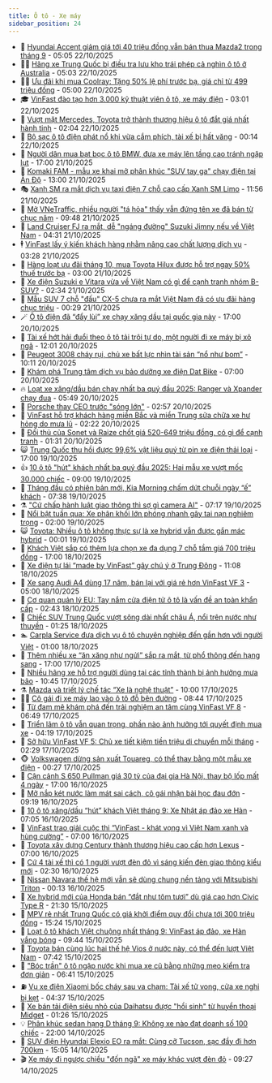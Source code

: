 ```yaml
---
title: Ô tô - Xe máy
sidebar_position: 24
---
```


<!-- dantri-o-to-xe-may:START -->
- 🤡 [Hyundai Accent giảm giá tới 40 triệu đồng vẫn bán thua Mazda2 trong tháng 9](https://dantri.com.vn/o-to-xe-may/hyundai-accent-giam-gia-toi-40-trieu-dong-van-ban-thua-mazda2-trong-thang-9-20251021111316599.htm) - 05:05 22/10/2025
- 🧑‍💻 [Hãng xe Trung Quốc bị điều tra lưu kho trái phép cả nghìn ô tô ở Australia](https://dantri.com.vn/o-to-xe-may/hang-xe-trung-quoc-bi-dieu-tra-luu-kho-trai-phep-ca-nghin-o-to-o-australia-20251022112647181.htm) - 05:03 22/10/2025
- 🧑‍💻 [Ưu đãi khi mua Coolray: Tặng 50% lệ phí trước bạ, giá chỉ từ 499 triệu đồng](https://dantri.com.vn/o-to-xe-may/uu-dai-khi-mua-coolray-tang-50-le-phi-truoc-ba-gia-chi-tu-499-trieu-dong-20251022112653656.htm) - 05:00 22/10/2025
- 🎓 [VinFast đào tạo hơn 3.000 kỹ thuật viên ô tô, xe máy điện](https://dantri.com.vn/o-to-xe-may/vinfast-dao-tao-hon-3000-ky-thuat-vien-o-to-xe-may-dien-20251022095611623.htm) - 03:01 22/10/2025
- 🌊 [Vượt mặt Mercedes, Toyota trở thành thương hiệu ô tô đắt giá nhất hành tinh](https://dantri.com.vn/o-to-xe-may/vuot-mat-mercedes-toyota-tro-thanh-thuong-hieu-o-to-dat-gia-nhat-hanh-tinh-20251022090125590.htm) - 02:04 22/10/2025
- 🥷 [Bộ sạc ô tô điện phát nổ khi vừa cắm phích, tài xế bị hất văng](https://dantri.com.vn/o-to-xe-may/bo-sac-o-to-dien-phat-no-khi-vua-cam-phich-tai-xe-bi-hat-vang-20251021232340847.htm) - 00:14 22/10/2025
- 🤩 [Người dân mua bạt bọc ô tô BMW, đưa xe máy lên tầng cao tránh ngập lụt](https://dantri.com.vn/o-to-xe-may/nguoi-dan-mua-bat-boc-o-to-bmw-dua-xe-may-len-tang-cao-tranh-ngap-lut-20251021215757702.htm) - 17:00 21/10/2025
- 🫶 [Komaki FAM - mẫu xe khai mở phân khúc &quot;SUV tay ga&quot; chạy điện tại Ấn Độ](https://dantri.com.vn/o-to-xe-may/komaki-fam-mau-xe-khai-mo-phan-khuc-suv-tay-ga-chay-dien-tai-an-do-20251021091135373.htm) - 13:00 21/10/2025
- 🎭 [Xanh SM ra mắt dịch vụ taxi điện 7 chỗ cao cấp Xanh SM Limo](https://dantri.com.vn/o-to-xe-may/xanh-sm-ra-mat-dich-vu-taxi-dien-7-cho-cao-cap-xanh-sm-limo-20251021184232240.htm) - 11:56 21/10/2025
- 🌁 [Mở VNeTraffic, nhiều người &quot;tá hỏa&quot; thấy vẫn đứng tên xe đã bán từ chục năm](https://dantri.com.vn/o-to-xe-may/mo-vnetraffic-nhieu-nguoi-ta-hoa-thay-van-dung-ten-xe-da-ban-tu-chuc-nam-20251021155321297.htm) - 09:48 21/10/2025
- 🦩 [Land Cruiser FJ ra mắt, dễ &quot;ngáng đường&quot; Suzuki Jimny nếu về Việt Nam](https://dantri.com.vn/o-to-xe-may/land-cruiser-fj-ra-mat-de-ngang-duong-suzuki-jimny-neu-ve-viet-nam-20251021102332870.htm) - 04:31 21/10/2025
- 🕴 [VinFast lấy ý kiến khách hàng nhằm nâng cao chất lượng dịch vụ](https://dantri.com.vn/o-to-xe-may/vinfast-lay-y-kien-khach-hang-nham-nang-cao-chat-luong-dich-vu-20251021101251540.htm) - 03:28 21/10/2025
- 🎡 [Hàng loạt ưu đãi tháng 10, mua Toyota Hilux được hỗ trợ ngay 50% thuế trước bạ](https://dantri.com.vn/o-to-xe-may/hang-loat-uu-dai-thang-10-mua-toyota-hilux-duoc-ho-tro-ngay-50-thue-truoc-ba-20251020171101324.htm) - 03:00 21/10/2025
- 📝 [Xe điện Suzuki e Vitara vừa về Việt Nam có gì để cạnh tranh nhóm B-SUV?](https://dantri.com.vn/o-to-xe-may/xe-dien-suzuki-e-vitara-vua-ve-viet-nam-co-gi-de-canh-tranh-nhom-b-suv-20251021093423075.htm) - 02:34 21/10/2025
- 🧐 [Mẫu SUV 7 chỗ &quot;đấu&quot; CX-5 chưa ra mắt Việt Nam đã có ưu đãi hàng chục triệu](https://dantri.com.vn/o-to-xe-may/mau-suv-7-cho-dau-cx-5-chua-ra-mat-viet-nam-da-co-uu-dai-hang-chuc-trieu-20251020132429060.htm) - 00:29 21/10/2025
- 🪄 [Ô tô điện đã “đẩy lùi” xe chạy xăng dầu tại quốc gia này](https://dantri.com.vn/o-to-xe-may/o-to-dien-da-day-lui-xe-chay-xang-dau-tai-quoc-gia-nay-20251020232714777.htm) - 17:00 20/10/2025
- 🧰 [Tài xế hớt hải đuổi theo ô tô tải trôi tự do, một người đi xe máy bị xô ngã](https://dantri.com.vn/o-to-xe-may/tai-xe-hot-hai-duoi-theo-o-to-tai-troi-tu-do-mot-nguoi-di-xe-may-bi-xo-nga-20251020160518705.htm) - 12:01 20/10/2025
- 🚀 [Peugeot 3008 cháy rụi, chủ xe bất lực nhìn tài sản “nổ như bom”](https://dantri.com.vn/o-to-xe-may/peugeot-3008-chay-rui-chu-xe-bat-luc-nhin-tai-san-no-nhu-bom-20251020151059229.htm) - 10:11 20/10/2025
- 💪 [Khám phá Trung tâm dịch vụ bảo dưỡng xe điện Dat Bike](https://dantri.com.vn/o-to-xe-may/kham-pha-trung-tam-dich-vu-bao-duong-xe-dien-dat-bike-20251020113940569.htm) - 07:00 20/10/2025
- 🔥 [Loạt xe xăng/dầu bán chạy nhất ba quý đầu 2025: Ranger và Xpander chạy đua](https://dantri.com.vn/o-to-xe-may/loat-xe-xangdau-ban-chay-nhat-ba-quy-dau-2025-ranger-va-xpander-chay-dua-20251020120540447.htm) - 05:49 20/10/2025
- 🐲 [Porsche thay CEO trước &quot;sóng lớn&quot;](https://dantri.com.vn/o-to-xe-may/porsche-thay-ceo-truoc-song-lon-20251020094407730.htm) - 02:57 20/10/2025
- 🌋 [VinFast hỗ trợ khách hàng miền Bắc và miền Trung sửa chữa xe hư hỏng do mưa lũ](https://dantri.com.vn/o-to-xe-may/vinfast-ho-tro-khach-hang-mien-bac-va-mien-trung-sua-chua-xe-hu-hong-do-mua-lu-20251020091807741.htm) - 02:22 20/10/2025
- 🤩 [Đối thủ của Sonet và Raize chốt giá 520-649 triệu đồng, có gì để cạnh tranh](https://dantri.com.vn/o-to-xe-may/doi-thu-cua-sonet-va-raize-chot-gia-520-649-trieu-dong-co-gi-de-canh-tranh-20251020082858852.htm) - 01:31 20/10/2025
- 😺 [Trung Quốc thu hồi được 99,6% vật liệu quý từ pin xe điện thải loại](https://dantri.com.vn/o-to-xe-may/trung-quoc-thu-hoi-duoc-996-vat-lieu-quy-tu-pin-xe-dien-thai-loai-20251019231925331.htm) - 17:00 19/10/2025
- 👍 [10 ô tô &quot;hút&quot; khách nhất ba quý đầu 2025: Hai mẫu xe vượt mốc 30.000 chiếc](https://dantri.com.vn/o-to-xe-may/10-o-to-hut-khach-nhat-ba-quy-dau-2025-hai-mau-xe-vuot-moc-30000-chiec-20251019131324465.htm) - 09:00 19/10/2025
- 🎃 [Tháng đầu có phiên bản mới, Kia Morning chấm dứt chuỗi ngày “ế” khách](https://dantri.com.vn/o-to-xe-may/thang-dau-co-phien-ban-moi-kia-morning-cham-dut-chuoi-ngay-e-khach-20251018200759069.htm) - 07:38 19/10/2025
- ⚗️ [&quot;Cứ chấp hành luật giao thông thì sợ gì camera AI&quot;](https://dantri.com.vn/o-to-xe-may/cu-chap-hanh-luat-giao-thong-thi-so-gi-camera-ai-20251019093432828.htm) - 07:17 19/10/2025
- 🦄 [Nổi bật tuần qua: Xe phân khối lớn phóng nhanh gây tai nạn nghiêm trọng](https://dantri.com.vn/o-to-xe-may/noi-bat-tuan-qua-xe-phan-khoi-lon-phong-nhanh-gay-tai-nan-nghiem-trong-20251019081800988.htm) - 02:00 19/10/2025
- 😺 [Toyota: Nhiều ô tô không thực sự là xe hybrid vẫn được gắn mác hybrid](https://dantri.com.vn/o-to-xe-may/toyota-nhieu-o-to-khong-thuc-su-la-xe-hybrid-van-duoc-gan-mac-hybrid-20251018225626003.htm) - 00:01 19/10/2025
- 💼 [Khách Việt sắp có thêm lựa chọn xe đa dụng 7 chỗ tầm giá 700 triệu đồng](https://dantri.com.vn/o-to-xe-may/khach-viet-sap-co-them-lua-chon-xe-da-dung-7-cho-tam-gia-700-trieu-dong-20251018210319225.htm) - 17:00 18/10/2025
- 💃 [Xe điện tự lái “made by VinFast” gây chú ý ở Trung Đông](https://dantri.com.vn/o-to-xe-may/xe-dien-tu-lai-made-by-vinfast-gay-chu-y-o-trung-dong-20251018170536038.htm) - 11:08 18/10/2025
- 🚀 [Xe sang Audi A4 dùng 17 năm, bán lại với giá rẻ hơn VinFast VF 3](https://dantri.com.vn/o-to-xe-may/xe-sang-audi-a4-dung-17-nam-ban-lai-voi-gia-re-hon-vinfast-vf-3-20251018111151142.htm) - 05:00 18/10/2025
- 🤩 [Cơ quan quản lý EU: Tay nắm cửa điện tử ô tô là vấn đề an toàn khẩn cấp](https://dantri.com.vn/o-to-xe-may/co-quan-quan-ly-eu-tay-nam-cua-dien-tu-o-to-la-van-de-an-toan-khan-cap-20251018091146222.htm) - 02:43 18/10/2025
- 💪 [Chiếc SUV Trung Quốc vượt sông dài nhất châu Á, nổi trên nước như thuyền](https://dantri.com.vn/o-to-xe-may/chiec-suv-trung-quoc-vuot-song-dai-nhat-chau-a-noi-tren-nuoc-nhu-thuyen-20251018003457966.htm) - 01:25 18/10/2025
- 🏊 [Carpla Service đưa  dịch vụ ô tô chuyên nghiệp đến gần hơn với người Việt](https://dantri.com.vn/o-to-xe-may/carpla-service-dua-dich-vu-o-to-chuyen-nghiep-den-gan-hon-voi-nguoi-viet-20251017175108841.htm) - 01:00 18/10/2025
- 💄 [Thêm nhiều xe “ăn xăng như ngửi” sắp ra mắt, từ phổ thông đến hạng sang](https://dantri.com.vn/o-to-xe-may/them-nhieu-xe-an-xang-nhu-ngui-sap-ra-mat-tu-pho-thong-den-hang-sang-20251017131031403.htm) - 17:00 17/10/2025
- 👺 [Nhiều hãng xe hỗ trợ người dùng tại các tỉnh thành bị ảnh hưởng mưa bão](https://dantri.com.vn/o-to-xe-may/nhieu-hang-xe-ho-tro-nguoi-dung-tai-cac-tinh-thanh-bi-anh-huong-mua-bao-20251017112533969.htm) - 10:45 17/10/2025
- ⚗️ [Mazda và triết lý chế tác “Xe là nghệ thuật”](https://dantri.com.vn/o-to-xe-may/mazda-va-triet-ly-che-tac-xe-la-nghe-thuat-20251017170325168.htm) - 10:00 17/10/2025
- 🧑‍🏫 [Cô gái đi xe máy lao vào ô tô đỗ bên đường](https://dantri.com.vn/o-to-xe-may/co-gai-di-xe-may-lao-vao-o-to-do-ben-duong-20251017121030491.htm) - 08:44 17/10/2025
- 🦒 [Từ đam mê khám phá đến trải nghiệm an tâm cùng VinFast VF 8](https://dantri.com.vn/o-to-xe-may/tu-dam-me-kham-pha-den-trai-nghiem-an-tam-cung-vinfast-vf-8-20251017122622949.htm) - 06:49 17/10/2025
- 🐘 [Triển lãm ô tô vẫn quan trọng, phần nào ảnh hưởng tới quyết định mua xe](https://dantri.com.vn/o-to-xe-may/trien-lam-o-to-van-quan-trong-phan-nao-anh-huong-toi-quyet-dinh-mua-xe-20251017103638942.htm) - 04:19 17/10/2025
- 🧠 [Sở hữu VinFast VF 5: Chủ xe tiết kiệm tiền triệu di chuyển mỗi tháng](https://dantri.com.vn/o-to-xe-may/so-huu-vinfast-vf-5-chu-xe-tiet-kiem-tien-trieu-di-chuyen-moi-thang-20251017090426501.htm) - 02:29 17/10/2025
- 🐵 [Volkswagen dừng sản xuất Touareg, có thể thay bằng một mẫu xe điện](https://dantri.com.vn/o-to-xe-may/volkswagen-dung-san-xuat-touareg-co-the-thay-bang-mot-mau-xe-dien-20251016232941303.htm) - 00:27 17/10/2025
- 🤭 [Cận cảnh S 650 Pullman giá 30 tỷ của đại gia Hà Nội, thay bộ lốp mất 4 ngày](https://dantri.com.vn/o-to-xe-may/can-canh-s-650-pullman-gia-30-ty-cua-dai-gia-ha-noi-thay-bo-lop-mat-4-ngay-20251016230644729.htm) - 17:00 16/10/2025
- 🤠 [Mở nắp két nước làm mát sai cách, cô gái nhận bài học đau đớn](https://dantri.com.vn/o-to-xe-may/mo-nap-ket-nuoc-lam-mat-sai-cach-co-gai-nhan-bai-hoc-dau-don-20251016160415194.htm) - 09:19 16/10/2025
- 🫶 [10 ô tô xăng/dầu “hút” khách Việt tháng 9: Xe Nhật áp đảo xe Hàn](https://dantri.com.vn/o-to-xe-may/10-o-to-xangdau-hut-khach-viet-thang-9-xe-nhat-ap-dao-xe-han-20251016111552794.htm) - 07:05 16/10/2025
- 🚀 [VinFast trao giải cuộc thi “VinFast - khát vọng vì Việt Nam xanh và hùng cường”](https://dantri.com.vn/o-to-xe-may/vinfast-trao-giai-cuoc-thi-vinfast-khat-vong-vi-viet-nam-xanh-va-hung-cuong-20251016123717723.htm) - 07:00 16/10/2025
- 🎊 [Toyota xây dựng Century thành thương hiệu cao cấp hơn Lexus](https://dantri.com.vn/o-to-xe-may/toyota-xay-dung-century-thanh-thuong-hieu-cao-cap-hon-lexus-20251016114522443.htm) - 07:00 16/10/2025
- 🦄 [Cứ 4 tài xế thì có 1 người vượt đèn đỏ vì sáng kiến đèn giao thông kiểu mới](https://dantri.com.vn/o-to-xe-may/cu-4-tai-xe-thi-co-1-nguoi-vuot-den-do-vi-sang-kien-den-giao-thong-kieu-moi-20251016000825091.htm) - 02:30 16/10/2025
- 🥷 [Nissan Navara thế hệ mới vẫn sẽ dùng chung nền tảng với Mitsubishi Triton](https://dantri.com.vn/o-to-xe-may/nissan-navara-the-he-moi-van-se-dung-chung-nen-tang-voi-mitsubishi-triton-20251015231603679.htm) - 00:13 16/10/2025
- 🦏 [Xe hybrid mới của Honda bán “đắt như tôm tươi” dù giá cao hơn Civic Type R](https://dantri.com.vn/o-to-xe-may/xe-hybrid-moi-cua-honda-ban-dat-nhu-tom-tuoi-du-gia-cao-hon-civic-type-r-20251015223155566.htm) - 21:30 15/10/2025
- 🤗 [MPV rẻ nhất Trung Quốc có giá khởi điểm quy đổi chưa tới 300 triệu đồng](https://dantri.com.vn/o-to-xe-may/mpv-re-nhat-trung-quoc-co-gia-khoi-diem-quy-doi-chua-toi-300-trieu-dong-20251015152457954.htm) - 15:24 15/10/2025
- 🐲 [Loạt ô tô khách Việt chuộng nhất tháng 9: VinFast áp đảo, xe Hàn vắng bóng](https://dantri.com.vn/o-to-xe-may/loat-o-to-khach-viet-chuong-nhat-thang-9-vinfast-ap-dao-xe-han-vang-bong-20251015155935987.htm) - 09:44 15/10/2025
- 🤭 [Toyota bán cùng lúc hai thế hệ Vios ở nước này, có thể đến lượt Việt Nam](https://dantri.com.vn/o-to-xe-may/toyota-ban-cung-luc-hai-the-he-vios-o-nuoc-nay-co-the-den-luot-viet-nam-20251015142856678.htm) - 07:42 15/10/2025
- 🐻 [&quot;Bóc trần&quot; ô tô ngập nước khi mua xe cũ bằng những mẹo kiểm tra đơn giản](https://dantri.com.vn/o-to-xe-may/boc-tran-o-to-ngap-nuoc-khi-mua-xe-cu-bang-nhung-meo-kiem-tra-don-gian-20251015130051756.htm) - 06:41 15/10/2025
- ⛽️ [Vụ xe điện Xiaomi bốc cháy sau va chạm: Tài xế tử vong, cửa xe nghi bị kẹt](https://dantri.com.vn/o-to-xe-may/vu-xe-dien-xiaomi-boc-chay-sau-va-cham-tai-xe-tu-vong-cua-xe-nghi-bi-ket-20251015105831066.htm) - 04:37 15/10/2025
- 🫣 [Xe bán tải điện siêu nhỏ của Daihatsu được &quot;hồi sinh&quot; từ huyền thoại Midget](https://dantri.com.vn/o-to-xe-may/xe-ban-tai-dien-sieu-nho-cua-daihatsu-duoc-hoi-sinh-tu-huyen-thoai-midget-20251014233507446.htm) - 01:26 15/10/2025
- 💡 [Phân khúc sedan hạng D tháng 9: Không xe nào đạt doanh số 100 chiếc](https://dantri.com.vn/o-to-xe-may/phan-khuc-sedan-hang-d-thang-9-khong-xe-nao-dat-doanh-so-100-chiec-20251014115349316.htm) - 22:00 14/10/2025
- 💪 [SUV điện Hyundai Elexio EO ra mắt: Cùng cỡ Tucson, sạc đầy đi hơn 700km](https://dantri.com.vn/o-to-xe-may/suv-dien-hyundai-elexio-eo-ra-mat-cung-co-tucson-sac-day-di-hon-700km-20251014151536579.htm) - 15:05 14/10/2025
- 🎬 [Xe máy đi ngược chiều &quot;đốn ngã&quot; xe máy khác vượt đèn đỏ](https://dantri.com.vn/o-to-xe-may/xe-may-di-nguoc-chieu-don-nga-xe-may-khac-vuot-den-do-20251014162223270.htm) - 09:27 14/10/2025<!-- dantri-o-to-xe-may:END -->
